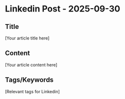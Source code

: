 # Linkedin Post - 2025-09-30

## Title
[Your article title here]

## Content
[Your article content here]

## Tags/Keywords
[Relevant tags for Linkedin]
